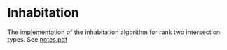 # Inhabitation
The implementation of the inhabitation algorithm for rank two intersection types.
See [notes.pdf](https://github.com/demarkok/Inhabitation/blob/master/notes.pdf)
